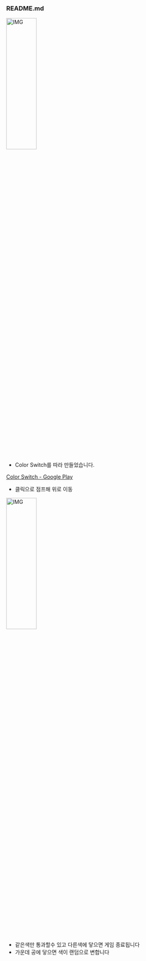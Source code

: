 ### README.md

<img src="https://postfiles.pstatic.net/MjAxOTEyMDRfMjY0/MDAxNTc1NDAyNzY1MTE1.yu6s27lhdYw3TBrfTJ8KPeIXhQ-D-z9kYQSdv8_Qh78g.7dvI_RGHFWnnZzCH_IK2PxLUwVzGbSD9TkESb-Vayfog.PNG.whdals410/ColorChange_2.png?type=w773" width="40%" height="30%" title="px(픽셀) 크기 설정" alt="IMG"></img>

+ Color Switch를 따라 만들었습니다.

[Color Switch - Google Play](https://play.google.com/store/apps/details?id=com.colorswitch.switch2&hl=ko)
+ 클릭으로 점프해 위로 이동

<img src="https://postfiles.pstatic.net/MjAxOTEyMDRfNTIg/MDAxNTc1NDAyNzY1MTEz.ZuUq9E0V9pBtyvl5N22GpLmNjNZE03gSdcafOeGrK5Yg.HtxzaEdShso-IMbnbMoxObiUpVEKHWxVpfcWnqdjuTsg.PNG.whdals410/ColorChange_1.png?type=w773" width="40%" height="30%" title="px(픽셀) 크기 설정" alt="IMG"></img>

+ 같은색만 통과할수 있고 다른색에 닿으면 게임 종료됩니다
+ 가운데 공에 닿으면 색이 랜덤으로 변합니다
